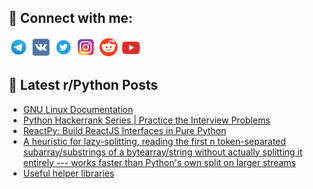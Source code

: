 ## 🔎 Connect with me:
[<img src="https://github.com/bullbesh/bullbesh/blob/main/images/Telegram.png" width="32" height="32" />](https://t.me/bullbesh)
[<img src="https://github.com/bullbesh/bullbesh/blob/main/images/VK.png" width="32" height="32" />](https://vk.com/bullbesh)
[<img src="https://github.com/bullbesh/bullbesh/blob/main/images/Twitter.png" width="32" height="32" />](https://twitter.com/bullbesh1)
[<img src="https://github.com/bullbesh/bullbesh/blob/main/images/Instagram.png" width="32" height="32" />](https://www.instagram.com/bullbesh)
[<img src="https://github.com/bullbesh/bullbesh/blob/main/images/Reddit.png" width="32" height="32" />](https://www.reddit.com/user/bullbesh)
[<img src="https://github.com/bullbesh/bullbesh/blob/main/images/YouTube.png" width="32" height="32" />](https://www.youtube.com/channel/UCtfjRs6uzgq5mfm8S06WTcg)

## 📕 Latest r/Python Posts
<!-- BLOG-POST-LIST:START -->
- [GNU Linux Documentation](https://www.reddit.com/r/Python/comments/12777vu/gnu_linux_documentation/)
- [Python Hackerrank Series | Practice the Interview Problems](https://www.reddit.com/r/Python/comments/127710g/python_hackerrank_series_practice_the_interview/)
- [ReactPy: Build ReactJS Interfaces in Pure Python](https://www.reddit.com/r/Python/comments/1274w68/reactpy_build_reactjs_interfaces_in_pure_python/)
- [A heuristic for lazy-splitting, reading the first n token-separated subarray/substrings of a bytearray/string without actually splitting it entirely --- works faster than Python&#39;s own split on larger streams](https://www.reddit.com/r/Python/comments/1272g3d/a_heuristic_for_lazysplitting_reading_the_first_n/)
- [Useful helper libraries](https://www.reddit.com/r/Python/comments/1270vsz/useful_helper_libraries/)
<!-- BLOG-POST-LIST:END -->

